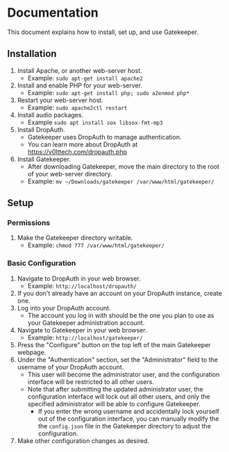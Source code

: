 # Documentation

This document explains how to install, set up, and use Gatekeeper.


## Installation

1. Install Apache, or another web-server host.
    - Example: `sudo apt-get install apache2`
2. Install and enable PHP for your web-server.
    - Example: `sudo apt-get install php; sudo a2enmod php*`
3. Restart your web-server host.
    - Example: `sudo apache2ctl restart`
4. Install audio packages.
    - Example `sudo apt install sox libsox-fmt-mp3`
5. Install DropAuth.
    - Gatekeeper uses DropAuth to manage authentication.
    - You can learn more about DropAuth at <https://v0lttech.com/dropauth.php>
6. Install Gatekeeper.
    - After downloading Gatekeeper, move the main directory to the root of your web-server directory.
    - Example: `mv ~/Downloads/gatekeeper /var/www/html/gatekeeper/`


## Setup

### Permissions

1. Make the Gatekeeper directory writable.
    - Example: `chmod 777 /var/www/html/gatekeeper/`

### Basic Configuration

1. Navigate to DropAuth in your web browser.
    - Example: `http://localhost/dropauth/`
2. If you don't already have an account on your DropAuth instance, create one.
3. Log into your DropAuth account.
    - The account you log in with should be the one you plan to use as your Gatekeeper administration account.
4. Navigate to Gatekeeper in your web browser.
    - Example: `http://localhost/gatekeeper/`
5. Press the "Configure" button on the top left of the main Gatekeeper webpage.
6. Under the "Authentication" section, set the "Administrator" field to the username of your DropAuth account.
    - This user will become the administrator user, and the configuration interface will be restricted to all other users.
    - Note that after submitting the updated administrator user, the configuration interface will lock out all other users, and only the specified administrator will be able to configure Gatekeeper.
        - If you enter the wrong username and accidentally lock yourself out of the configuration interface, you can manually modify the the `config.json` file in the Gatekeeper directory to adjust the configuration.
7. Make other configuration changes as desired.
